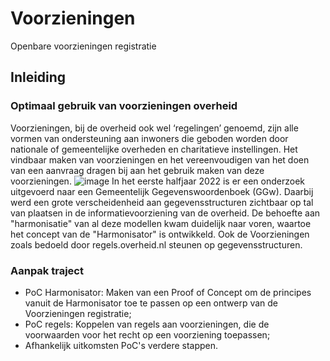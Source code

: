 # Voorzieningen
Openbare voorzieningen registratie
## Inleiding

### Optimaal gebruik van voorzieningen overheid

Voorzieningen, bij de overheid ook wel ‘regelingen’ genoemd, zijn alle vormen van ondersteuning aan inwoners die geboden worden door nationale of gemeentelijke overheden en charitatieve instellingen. Het vindbaar maken van voorzieningen en het vereenvoudigen van het doen van een aanvraag dragen bij aan het gebruik maken van deze voorzieningen.
![image](https://user-images.githubusercontent.com/25812095/188638312-d234631b-5c16-4079-a442-a15a6af28634.png)
In het eerste halfjaar 2022 is er een onderzoek uitgevoerd naar een Gemeentelijk Gegevenswoordenboek (GGw). Daarbij werd een grote verscheidenheid aan gegevensstructuren zichtbaar op tal van plaatsen in de informatievoorziening van de overheid. De behoefte aan "harmonisatie" van al deze modellen kwam duidelijk naar voren, waartoe het concept van de "Harmonisator" is ontwikkeld. Ook de Voorzieningen zoals bedoeld door regels.overheid.nl steunen op gegevensstructuren. 

### Aanpak traject

- PoC Harmonisator: Maken van een Proof of Concept om de principes vanuit de Harmonisator toe te passen op een ontwerp van de Voorzieningen registratie;
- PoC regels: Koppelen van regels aan voorzieningen, die de voorwaarden voor het recht op een voorziening toepassen;
- Afhankelijk uitkomsten PoC's verdere stappen.  

